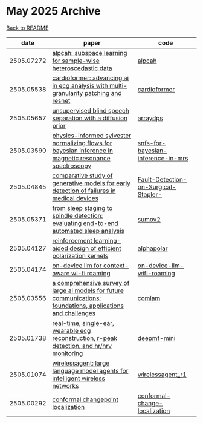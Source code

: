 # May 2025 Archive

[Back to README](../../README.md)

|date|paper|code|
|---|---|---|
|2505.07272|[alpcah: subspace learning for sample-wise heteroscedastic data](https://arxiv.org/abs/2505.07272)|[alpcah](https://github.com/javiersc1/alpcah)|
|2505.05538|[cardioformer: advancing ai in ecg analysis with multi-granularity patching and resnet](https://arxiv.org/abs/2505.05538)|[cardioformer](https://github.com/kmobin555/cardioformer)|
|2505.05657|[unsupervised blind speech separation with a diffusion prior](https://arxiv.org/abs/2505.05657)|[arraydps](https://github.com/arraydps/arraydps)|
|2505.03590|[physics-informed sylvester normalizing flows for bayesian inference in magnetic resonance spectroscopy](https://arxiv.org/abs/2505.03590)|[snfs-for-bayesian-inference-in-mrs](https://github.com/julianmer/snfs-for-bayesian-inference-in-mrs)|
|2505.04845|[comparative study of generative models for early detection of failures in medical devices](https://arxiv.org/abs/2505.04845)|[Fault-Detection-on-Surgical-Stapler-](https://github.com/UNHSAILLab/Fault-Detection-on-Surgical-Stapler-)|
|2505.05371|[from sleep staging to spindle detection: evaluating end-to-end automated sleep analysis](https://arxiv.org/abs/2505.05371)|[sumov2](https://github.com/dslaborg/sumov2)|
|2505.04127|[reinforcement learning-aided design of efficient polarization kernels](https://arxiv.org/abs/2505.04127)|[alphapolar](https://github.com/jaco267/alphapolar)|
|2505.04174|[on-device llm for context-aware wi-fi roaming](https://arxiv.org/abs/2505.04174)|[on-device-llm-wifi-roaming](https://github.com/abman23/on-device-llm-wifi-roaming)|
|2505.03556|[a comprehensive survey of large ai models for future communications: foundations, applications and challenges](https://arxiv.org/abs/2505.03556)|[comlam](https://github.com/jiangfeibo/comlam)|
|2505.01738|[real-time, single-ear, wearable ecg reconstruction, r-peak detection, and hr/hrv monitoring](https://arxiv.org/abs/2505.01738)|[deepmf-mini](https://github.com/pulp-bio/deepmf-mini)|
|2505.01074|[wirelessagent: large language model agents for intelligent wireless networks](https://arxiv.org/abs/2505.01074)|[wirelessagent_r1](https://github.com/jwentong/wirelessagent_r1)|
|2505.00292|[conformal changepoint localization](https://arxiv.org/abs/2505.00292)|[conformal-change-localization](https://github.com/sanjitdp/conformal-change-localization)|

